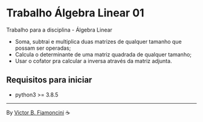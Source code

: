 # Trabalho Álgebra Linear 01

Trabalho para a disciplina - Álgebra Linear

- Soma, subtrai e multiplica duas matrizes de qualquer tamanho que possam ser operadas;
- Calcula o determinante de uma matriz quadrada de qualquer tamanho;
- Usar o cofator pra calcular a inversa através da matriz adjunta.

## Requisitos para iniciar

- python3 >= 3.8.5

----------
By [Victor B. Fiamoncini](https://github.com/Victor-Fiamoncini) ☕️
